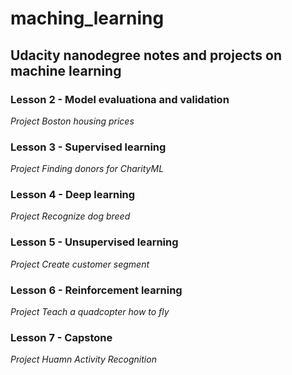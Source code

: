# maching_learning
## Udacity nanodegree notes and projects on machine learning

### Lesson 2 - Model evaluationa and validation   
_Project Boston housing prices_

### Lesson 3 - Supervised learning   
_Project Finding donors for CharityML_

### Lesson 4 - Deep learning  
_Project Recognize dog breed_

### Lesson 5 - Unsupervised learning   
_Project Create customer segment_

### Lesson 6 - Reinforcement learning   
_Project Teach a quadcopter how to fly_

### Lesson 7 - Capstone   
_Project Huamn Activity Recognition_
